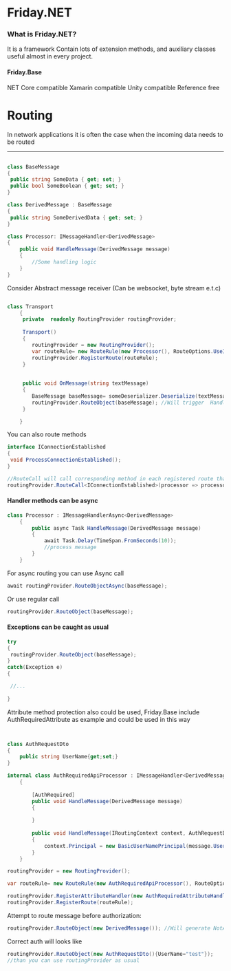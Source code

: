 # Friday.NET


### What is Friday.NET?

It is a framework 
 Contain lots of extension methods, and  auxiliary classes useful almost in every project.
 


#### Friday.Base
 NET Core compatible
 Xamarin compatible
 Unity compatible
 Reference free 
  
 
 
 # Routing
 
 In network applications it is often the case when the incoming data needs to be routed 
 
--- 
```c#

class BaseMessage
{
 public string SomeData { get; set; }
 public bool SomeBoolean { get; set; }    
}

class DerivedMessage : BaseMessage
{
 public string SomeDerivedData { get; set; }
}

class Processor: IMessageHandler<DerivedMessage>
{
	public void HandleMessage(DerivedMessage message)
	{
		//Some handling logic
	}
}


```
Consider Abstract message receiver (Can be websocket, byte stream e.t.c)

```c#

class Transport
	{
	 private  readonly RoutingProvider routingProvider;
	 
	 Transport()
	 {
	 	routingProvider = new RoutingProvider();
	 	var routeRule= new RouteRule(new Processor(), RouteOptions.UseInterfaceMessageHandler());
	 	routingProvider.RegisterRoute(routeRule);
	 }
     
	 		
	 public void OnMessage(string textMessage)
	 {			
	 	BaseMessage baseMessage= someDeserializer.Deserialize(textMessage);       
	 	routingProvider.RouteObject(baseMessage); //Will trigger  HandleMessage in our Processor
	 }

	}
```

You can also route methods

```c#
interface IConnectionEstablished
{
 void ProcessConnectionEstablished();
}

//RouteCall will call corresponding method in each registered route that implement IConnectionEstablished
routingProvider.RouteCall<IConnectionEstablished>(processor => processor.ProcessConnectionEstablished()); 
```

#### Handler methods can be async

```c#
class Processor : IMessageHandlerAsync<DerivedMessage>
	{
		public async Task HandleMessage(DerivedMessage message)
		{
			await Task.Delay(TimeSpan.FromSeconds(10));
			//process message
		}
	}
```




For async routing you can use Async call

```c#
await routingProvider.RouteObjectAsync(baseMessage);
```

Or use regular call

```c#
routingProvider.RouteObject(baseMessage);
```

#### Exceptions can be caught as usual

```c#
try
{
 routingProvider.RouteObject(baseMessage);
}
catch(Exception e)
{

 //...
	
}

```

Attribute method protection also could be used, Friday.Base include AuthRequiredAttribute as example
and could be used in this way


```c#


class AuthRequestDto
{
	public string UserName{get;set;}	
}

internal class AuthRequiredApiProcessor : IMessageHandler<DerivedMessage>, IContextMessageHandler<AuthRequestDto>
	{	
				
		[AuthRequired]
		public void HandleMessage(DerivedMessage message)
		{
			
		}
		
		public void HandleMessage(IRoutingContext context, AuthRequestDto message)
		{
			context.Principal = new BasicUserNamePrincipal(message.UserName);
		}
	}
```


```c#
routingProvider = new RoutingProvider();

var routeRule= new RouteRule(new AuthRequiredApiProcessor(), RouteOptions.UseInterfaceMessageHandler());

routingProvider.RegisterAttributeHandler(new AuthRequiredAttributeHandler());
routingProvider.RegisterRoute(routeRule);
```

Attempt to route message before authorization:

```c#
routingProvider.RouteObject(new DerivedMessage()); //Will generate NotAuthorizedException
```

Correct auth will looks like

```c#
routingProvider.RouteObject(new AuthRequestDto(){UserName="test"}); 
//than you can use routingProvider as usual
```


